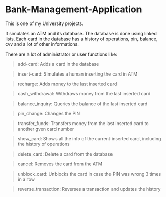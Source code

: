 # Bank-Management-Application

This is one of my University projects. 

It simulates an ATM and its database. The database is done using linked lists. Each card in the database has a history of operations, pin, balance, cvv and a lot of other informations.

There are a lot of administrator or user functions like:

> add-card: Adds a card in the database

> insert-card: Simulates a human inserting the card in ATM

> recharge: Adds money to the last inserted card

> cash_withdrawal: Withdraws money from the last inserted card

> balance_inquiry: Queries the balance of the last inserted card

> pin_change: Changes the PIN

> transfer_funds: Transfers money from the last inserted card to another gven card number

> show_card: Shows all the info of the current inserted card, including the history of operations

> delete_card: Delete a card from the database

> cancel: Removes the card from the ATM

> unblock_card: Unblocks the card in case the PIN was wrong 3 times in a row

> reverse_transaction: Reverses a transaction and updates the history

